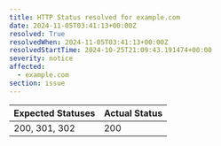 ```yaml
---
title: HTTP Status resolved for example.com
date: 2024-11-05T03:41:13+00:00Z
resolved: True
resolvedWhen: 2024-11-05T03:41:13+00:00Z
resolvedStartTime: 2024-10-25T21:09:43.191474+00:00
severity: notice
affected:
  - example.com
section: issue
---
```


| Expected Statuses | Actual Status  |
|-------------------|----------------|
| 200, 301, 302 | 200 |
